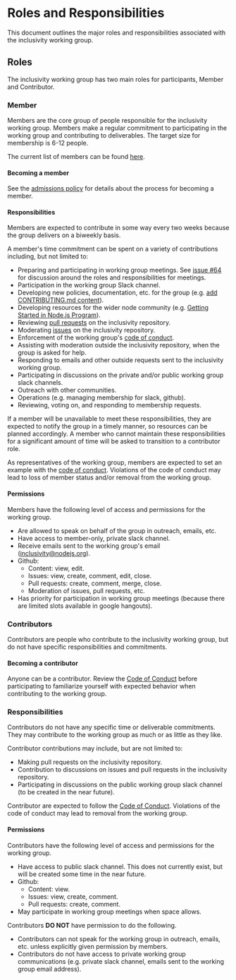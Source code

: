 # Roles and Responsibilities
This document outlines the major roles and responsibilities associated with the inclusivity working group.

## Roles
The inclusivity working group has two main roles for participants, Member and Contributor.

### Member
Members are the core group of people responsible for the inclusivity working group. Members make a regular commitment to participating in the working group and contributing to deliverables. The target size for membership is 6-12 people.

The current list of members can be found [here](https://github.com/nodejs/inclusivity#initial-membership).

#### Becoming a member
See the [admissions policy](https://github.com/nodejs/inclusivity/blob/master/docs/POLICY_ADMISSIONS.md) for details about the process for becoming a member.

#### Responsibilities
Members are expected to contribute in some way every two weeks because the group delivers on a biweekly basis.

A member's time commitment can be spent on a variety of contributions including, but not limited to:

- Preparing and participating in working group meetings. See [issue #64](https://github.com/nodejs/inclusivity/issues/64) for discussion around the roles and responsibilities for meetings.
- Participation in the working group Slack channel.
- Developing new policies, documentation, etc. for the group (e.g. [add CONTRIBUTING.md content](https://github.com/nodejs/inclusivity/pull/88)).
- Developing resources for the wider node community (e.g. [Getting Started in Node.js Program](https://github.com/nodejs/inclusivity/issues/96)).
- Reviewing [pull requests](https://github.com/nodejs/inclusivity/pulls) on the inclusivity repository.
- Moderating [issues](https://github.com/nodejs/inclusivity/issues) on the inclusivity repository.
- Enforcement of the working group's [code of conduct](https://github.com/nodejs/inclusivity/blob/master/CODE_OF_CONDUCT.md).
- Assisting with moderation outside the inclusivity repository, when the group is asked for help.
- Responding to emails and other outside requests sent to the inclusivity working group.
- Participating in discussions on the private and/or public working group slack channels.
- Outreach with other communities.
- Operations (e.g. managing membership for slack, github).
- Reviewing, voting on, and responding to membership requests.

If a member will be unavailable to meet these responsibilities, they are expected to notify the group in a timely manner, so resources can be planned accordingly. A member who cannot maintain these responsibilities for a significant amount of time will be asked to transition to a contributor role.

As representatives of the working group, members are expected to set an example with the [code of conduct](https://github.com/nodejs/inclusivity/blob/master/CODE_OF_CONDUCT.md). Violations of the code of conduct may lead to loss of member status and/or removal from the working group.

#### Permissions

Members have the following level of access and permissions for the working group.

- Are allowed to speak on behalf of the group in outreach, emails, etc.
- Have access to member-only, private slack channel.
- Receive emails sent to the working group's email ([inclusivity@nodejs.org](mailto:inclusivity@nodejs.org)).
- Github:
    - Content: view, edit.
    - Issues: view, create, comment, edit, close.
    - Pull requests: create, comment, merge, close.
    - Moderation of issues, pull requests, etc.
- Has priority for participation in working group meetings (because there are limited slots available in google hangouts).

### Contributors
Contributors are people who contribute to the inclusivity working group, but do not have specific responsibilities and commitments.

#### Becoming a contributor
Anyone can be a contributor. Review the [Code of Conduct](https://github.com/nodejs/inclusivity/blob/master/CODE_OF_CONDUCT.md) before participating to familiarize yourself with expected behavior when contributing to the working group.

### Responsibilities

Contributors do not have any specific time or deliverable commitments. They may contribute to the working group as much or as little as they like.

Contributor contributions may include, but are not limited to:

- Making pull requests on the inclusivity repository.
- Contribution to discussions on issues and pull requests in the inclusivity repository.
- Participating in discussions on the public working group slack channel (to be created in the near future).

Contributor are expected to follow the [Code of Conduct](https://github.com/nodejs/inclusivity/blob/master/CODE_OF_CONDUCT.md). Violations of the code of conduct may lead to removal from the working group.

#### Permissions

Contributors have the following level of access and permissions for the working group.

- Have access to public slack channel. This does not currently exist, but will be created some time in the near future.
- Github:
    - Content: view.
    - Issues: view, create, comment.
    - Pull requests: create, comment.
- May participate in working group meetings when space allows.

Contributors **DO NOT** have permission to do the following.

- Contributors can not speak for the working group in outreach, emails, etc. unless explicitly given permission by members.
- Contributors do not have access to private working group communications (e.g. private slack channel, emails sent to the working group email address).
